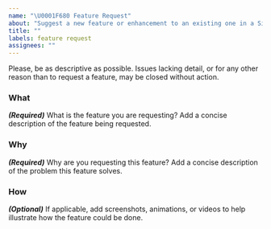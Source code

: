 ```yaml
---
name: "\U0001F680 Feature Request"
about: "Suggest a new feature or enhancement to an existing one in a Simplenote app."
title: ""
labels: feature request
assignees: ""
---
```


Please, be as descriptive as possible.  Issues lacking detail, or for any other reason than to request a feature, may be closed without action.

### What
***(Required)*** What is the feature you are requesting?  Add a concise description of the feature being requested.

### Why
***(Required)*** Why are you requesting this feature?  Add a concise description of the problem this feature solves.

### How
***(Optional)*** If applicable, add screenshots, animations, or videos to help illustrate how the feature could be done.
